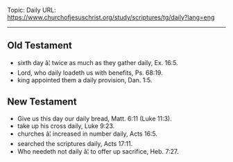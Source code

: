 Topic: Daily
URL: https://www.churchofjesuschrist.org/study/scriptures/tg/daily?lang=eng

---

## Old Testament

- sixth day â¦ twice as much as they gather daily, Ex. 16:5.
- Lord, who daily loadeth us with benefits, Ps. 68:19.
- king appointed them a daily provision, Dan. 1:5.

## New Testament

- Give us this day our daily bread, Matt. 6:11 (Luke 11:3).
- take up his cross daily, Luke 9:23.
- churches â¦ increased in number daily, Acts 16:5.
- searched the scriptures daily, Acts 17:11.
- Who needeth not daily â¦ to offer up sacrifice, Heb. 7:27.

